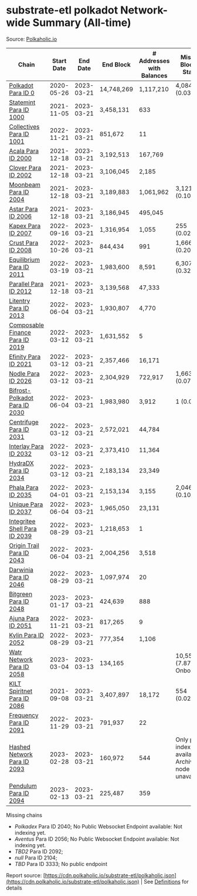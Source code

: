 # substrate-etl polkadot Network-wide Summary (All-time)

Source: [Polkaholic.io](https://polkaholic.io)


| Chain            | Start Date | End Date | End Block | # Addresses with Balances | Missing Blocks / Status |
| ---------------- | ---------- | ---------| --------- | ------------------------- | ----------------------- |
| [Polkadot Para ID 0](/polkadot/0-polkadot) | 2020-05-26 | 2023-03-21 | 14,748,269 |  1,117,210 | 4,084 (0.03%)  |
| [Statemint Para ID 1000](/polkadot/1000-statemint) | 2021-11-05 | 2023-03-21 | 3,458,131 |  633 |    |
| [Collectives Para ID 1001](/polkadot/1001-collectives) | 2022-11-21 | 2023-03-21 | 851,672 |  11 |    |
| [Acala Para ID 2000](/polkadot/2000-acala) | 2021-12-18 | 2023-03-21 | 3,192,513 |  167,769 |    |
| [Clover Para ID 2002](/polkadot/2002-clover) | 2021-12-18 | 2023-03-21 | 3,106,045 |  2,185 |    |
| [Moonbeam Para ID 2004](/polkadot/2004-moonbeam) | 2021-12-18 | 2023-03-21 | 3,189,883 |  1,061,962 | 3,121 (0.10%)  |
| [Astar Para ID 2006](/polkadot/2006-astar) | 2021-12-18 | 2023-03-21 | 3,186,945 |  495,045 |    |
| [Kapex Para ID 2007](/polkadot/2007-kapex) | 2022-09-16 | 2023-03-21 | 1,316,954 |  1,055 | 255 (0.02%)  |
| [Crust Para ID 2008](/polkadot/2008-crust) | 2022-10-26 | 2023-03-21 | 844,434 |  991 | 1,666 (0.20%)  |
| [Equilibrium Para ID 2011](/polkadot/2011-equilibrium) | 2022-03-19 | 2023-03-21 | 1,983,600 |  8,591 | 6,307 (0.32%)  |
| [Parallel Para ID 2012](/polkadot/2012-parallel) | 2021-12-18 | 2023-03-21 | 3,139,568 |  47,333 |    |
| [Litentry Para ID 2013](/polkadot/2013-litentry) | 2022-06-04 | 2023-03-21 | 1,930,807 |  4,770 |    |
| [Composable Finance Para ID 2019](/polkadot/2019-composable) | 2022-03-12 | 2023-03-21 | 1,631,552 |  5 |    |
| [Efinity Para ID 2021](/polkadot/2021-efinity) | 2022-03-12 | 2023-03-21 | 2,357,466 |  16,171 |    |
| [Nodle Para ID 2026](/polkadot/2026-nodle) | 2022-03-12 | 2023-03-21 | 2,304,929 |  722,917 | 1,663 (0.07%)  |
| [Bifrost-Polkadot Para ID 2030](/polkadot/2030-bifrost-dot) | 2022-06-04 | 2023-03-21 | 1,983,980 |  3,912 | 1 (0.00%)  |
| [Centrifuge Para ID 2031](/polkadot/2031-centrifuge) | 2022-03-12 | 2023-03-21 | 2,572,021 |  44,784 |    |
| [Interlay Para ID 2032](/polkadot/2032-interlay) | 2022-03-12 | 2023-03-21 | 2,373,410 |  11,364 |    |
| [HydraDX Para ID 2034](/polkadot/2034-hydradx) | 2022-03-12 | 2023-03-21 | 2,183,134 |  23,349 |    |
| [Phala Para ID 2035](/polkadot/2035-phala) | 2022-04-01 | 2023-03-21 | 2,153,134 |  3,155 | 2,046 (0.10%)  |
| [Unique Para ID 2037](/polkadot/2037-unique) | 2022-06-04 | 2023-03-21 | 1,965,050 |  23,131 |    |
| [Integritee Shell Para ID 2039](/polkadot/2039-integritee-shell) | 2022-08-29 | 2023-03-21 | 1,218,653 |  1 |    |
| [Origin Trail Para ID 2043](/polkadot/2043-origintrail) | 2022-06-04 | 2023-03-21 | 2,004,256 |  3,518 |    |
| [Darwinia Para ID 2046](/polkadot/2046-darwinia) | 2022-08-29 | 2023-03-21 | 1,097,974 |  20 |    |
| [Bitgreen Para ID 2048](/polkadot/2048-bitgreen) | 2023-01-17 | 2023-03-21 | 424,639 |  888 |    |
| [Ajuna Para ID 2051](/polkadot/2051-ajuna) | 2022-11-21 | 2023-03-21 | 817,265 |  9 |    |
| [Kylin Para ID 2052](/polkadot/2052-kylin) | 2022-08-29 | 2023-03-21 | 777,354 |  1,106 |    |
| [Watr Network Para ID 2058](/polkadot/2058-watr) | 2023-03-04 | 2023-03-13 | 134,165 |   | 10,553 (7.87%) Onboarding |
| [KILT Spiritnet Para ID 2086](/polkadot/2086-kilt) | 2021-09-08 | 2023-03-21 | 3,407,897 |  18,172 | 554 (0.02%)  |
| [Frequency Para ID 2091](/polkadot/2091-frequency) | 2022-11-29 | 2023-03-21 | 791,937 |  22 |    |
| [Hashed Network Para ID 2093](/polkadot/2093-hashed) | 2023-02-28 | 2023-03-21 | 160,972 |  544 |   Only partial index available: Archive node unavailable |
| [Pendulum Para ID 2094](/polkadot/2094-pendulum) | 2023-02-13 | 2023-03-21 | 225,487 |  359 |    |

Missing chains


* *Polkadex* Para ID 2040; No Public Websocket Endpoint available: Not indexing yet.
* *Aventus* Para ID 2056; No Public Websocket Endpoint available: Not indexing yet.
* *TBD2* Para ID 2092; 
* *null* Para ID 2104; 
* *TBD* Para ID 3333; No public endpoint

Report source: [https://cdn.polkaholic.io/substrate-etl/polkaholic.json](https://cdn.polkaholic.io/substrate-etl/polkaholic.json) | See [Definitions](/DEFINITIONS.md) for details
